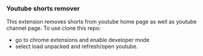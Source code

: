 ### Youtube shorts remover

This extension removes shorts from youtube home page as well as youtube channel page.
To use clone this repo:
- go to chrome extensions and enable developer mode
- select load unpacked and refresh/open youtube.

